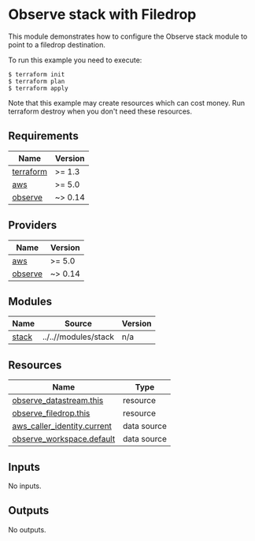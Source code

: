 # Observe stack with Filedrop 

This module demonstrates how to configure the Observe stack module to point to
a filedrop destination.

To run this example you need to execute:

```
$ terraform init
$ terraform plan
$ terraform apply
```

Note that this example may create resources which can cost money. Run terraform destroy when you don't need these resources.


<!-- BEGINNING OF PRE-COMMIT-TERRAFORM DOCS HOOK -->
## Requirements

| Name | Version |
|------|---------|
| <a name="requirement_terraform"></a> [terraform](#requirement\_terraform) | >= 1.3 |
| <a name="requirement_aws"></a> [aws](#requirement\_aws) | >= 5.0 |
| <a name="requirement_observe"></a> [observe](#requirement\_observe) | ~> 0.14 |

## Providers

| Name | Version |
|------|---------|
| <a name="provider_aws"></a> [aws](#provider\_aws) | >= 5.0 |
| <a name="provider_observe"></a> [observe](#provider\_observe) | ~> 0.14 |

## Modules

| Name | Source | Version |
|------|--------|---------|
| <a name="module_stack"></a> [stack](#module\_stack) | ../..//modules/stack | n/a |

## Resources

| Name | Type |
|------|------|
| [observe_datastream.this](https://registry.terraform.io/providers/observeinc/observe/latest/docs/resources/datastream) | resource |
| [observe_filedrop.this](https://registry.terraform.io/providers/observeinc/observe/latest/docs/resources/filedrop) | resource |
| [aws_caller_identity.current](https://registry.terraform.io/providers/hashicorp/aws/latest/docs/data-sources/caller_identity) | data source |
| [observe_workspace.default](https://registry.terraform.io/providers/observeinc/observe/latest/docs/data-sources/workspace) | data source |

## Inputs

No inputs.

## Outputs

No outputs.
<!-- END OF PRE-COMMIT-TERRAFORM DOCS HOOK -->
